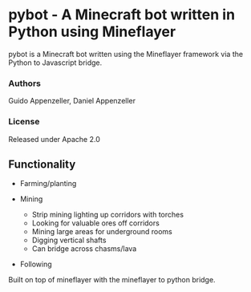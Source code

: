 # pybot - A Minecraft bot written in Python using Mineflayer

pybot is a Minecraft bot written using the Mineflayer framework via the Python to Javascript bridge.

### Authors

Guido Appenzeller, Daniel Appenzeller

### License

Released under Apache 2.0

## Functionality

- Farming/planting

- Mining
  - Strip mining lighting up corridors with torches
  - Looking for valuable ores off corridors
  - Mining large areas for underground rooms
  - Digging vertical shafts
  - Can bridge across chasms/lava
- Following

Built on top of mineflayer with the mineflayer to python bridge.
